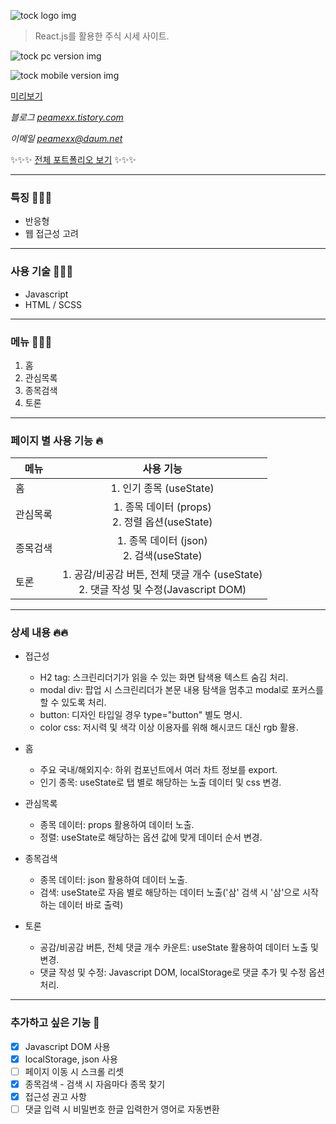 ![tock logo img](https://user-images.githubusercontent.com/38338103/109740989-902aa680-7c0f-11eb-9209-b204d1d3afd2.jpg)

> React.js를 활용한 주식 시세 사이트.

![tock pc version img](https://user-images.githubusercontent.com/38338103/109741039-a46ea380-7c0f-11eb-8d96-cd3210762aca.jpg)

![tock mobile version img](https://user-images.githubusercontent.com/38338103/109741069-b2bcbf80-7c0f-11eb-85f5-d4964f699e73.jpg)

[미리보기](https://peamexx.github.io/tock/)

*블로그 [peamexx.tistory.com](http://peamexx.tistory.com)*

*이메일 peamexx@daum.net*

✨✨✨
[전체 포트폴리오 보기](https://peamexx.github.io/me/)
✨✨✨

___

### 특징 🧚🏻‍♀️
- 반응형
- 웹 접근성 고려
___

### 사용 기술 🤸🤸‍♂️
- Javascript
- HTML / SCSS
___

### 메뉴 👩🏻‍💻
1. 홈
2. 관심목록
3. 종목검색
4. 토론

___

### 페이지 별 사용 기능 🔥
| 메뉴  | 사용 기능 |
| ------------- |:-------------:|
| 홈      | 1. 인기 종목 (useState)     |
| 관심목록      | 1. 종목 데이터 (props)<br /> 2. 정렬 옵션(useState)     |
| 종목검색      | 1. 종목 데이터 (json)<br /> 2. 검색(useState)     |
| 토론      | 1. 공감/비공감 버튼, 전체 댓글 개수 (useState)<br /> 2. 댓글 작성 및 수정(Javascript DOM) |

___

### 상세 내용 🔥🔥

- 접근성
    - H2 tag: 스크린리더기가 읽을 수 있는 화면 탐색용 텍스트 숨김 처리.
    - modal div: 팝업 시 스크린리더가 본문 내용 탐색을 멈추고 modal로 포커스를 할 수 있도록 처리.
    - button: 디자인 타입일 경우 type="button" 별도 명시.
    - color css: 저시력 및 색각 이상 이용자를 위해 해시코드 대신 rgb 활용.

- 홈
    - 주요 국내/해외지수: 하위 컴포넌트에서 여러 차트 정보를 export.
    - 인기 종목: useState로 탭 별로 해당하는 노출 데이터 및 css 변경.

- 관심목록
    - 종목 데이터: props 활용하여 데이터 노출.
    - 정렬: useState로 해당하는 옵션 값에 맞게 데이터 순서 변경.
   
- 종목검색
    - 종목 데이터: json 활용하여 데이터 노출.
    - 검색: useState로 자음 별로 해당하는 데이터 노출('삼' 검색 시 '삼'으로 시작하는 데이터 바로 출력)

- 토론
    - 공감/비공감 버튼, 전체 댓글 개수 카운트: useState 활용하여 데이터 노출 및 변경.
    - 댓글 작성 및 수정: Javascript DOM, localStorage로 댓글 추가 및 수정 옵션 처리.

___

### 추가하고 싶은 기능 👀
- [X] Javascript DOM 사용
- [X] localStorage, json 사용
- [ ] 페이지 이동 시 스크롤 리셋
- [X] 종목검색 - 검색 시 자음마다 종목 찾기
- [X] 접근성 권고 사항
- [ ] 댓글 입력 시 비밀번호 한글 입력한거 영어로 자동변환
